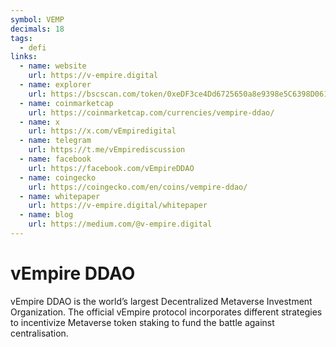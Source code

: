 ```yaml
---
symbol: VEMP
decimals: 18
tags:
  - defi
links:
  - name: website
    url: https://v-empire.digital
  - name: explorer
    url: https://bscscan.com/token/0xeDF3ce4Dd6725650a8e9398e5C6398D061Fa7955
  - name: coinmarketcap
    url: https://coinmarketcap.com/currencies/vempire-ddao/
  - name: x
    url: https://x.com/vEmpiredigital
  - name: telegram
    url: https://t.me/vEmpirediscussion
  - name: facebook
    url: https://facebook.com/vEmpireDDAO
  - name: coingecko
    url: https://coingecko.com/en/coins/vempire-ddao/
  - name: whitepaper
    url: https://v-empire.digital/whitepaper
  - name: blog
    url: https://medium.com/@v-empire.digital
---
```


# vEmpire DDAO

vEmpire DDAO is the world’s largest Decentralized Metaverse Investment Organization. The official vEmpire protocol incorporates different strategies to incentivize Metaverse token staking to fund the battle against centralisation.
